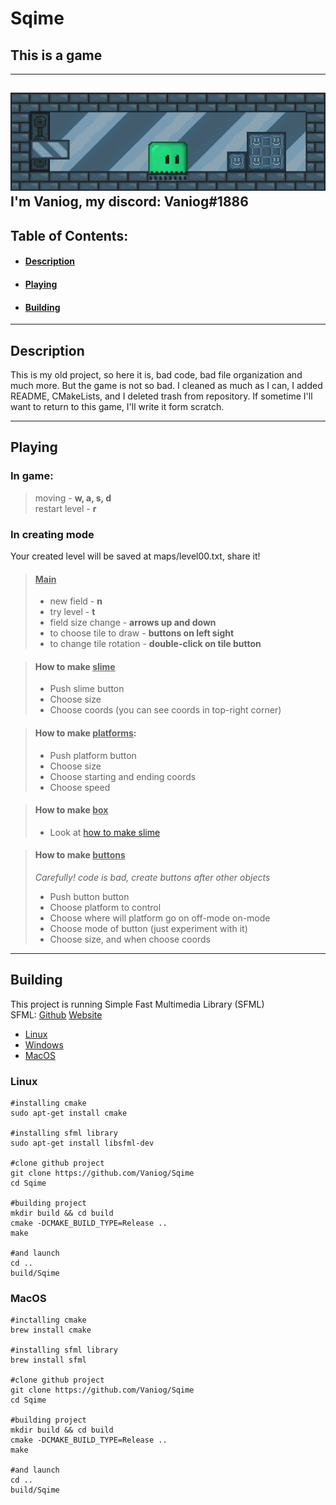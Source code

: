 # Sqime

## This is a game ##
---
![pic](images/ForREADME/img.png)
I'm Vaniog, my discord: <b>Vaniog#1886</b>
---
## Table of Contents:
- #### [Description](#description)
- #### [Playing](#playing)
- #### [Building](#building)
---
## Description
This is my old project, so here it is,
bad code, bad file organization and much more.
But the game is not so bad.
I cleaned as much as I can, I added README, CMakeLists,
and I deleted trash from repository.
If sometime I'll want to return to this game, I'll write
it form scratch.

---
## Playing
### In game:
> moving - <b>w, a, s, d</b> \
> restart level - <b>r</b>

### In creating mode
Your created level will be saved at maps/level00.txt, share it!
> #### <u>Main</u>
>- new field - <b>n</b> 
>- try level - <b>t</b> 
>- field size change - <b>arrows up and down</b> 
>- to choose tile to draw - <b>buttons on left sight</b> 
>- to change tile rotation - <b>double-click on tile button</b>

> #### How to make <u>slime</u>
>- Push slime button 
>- Choose size 
>- Choose coords (you can see coords in top-right corner)

> #### How to make <u>platforms</u>:
>- Push platform button 
>- Choose size 
>- Choose starting and ending coords 
>- Choose speed

> #### How to make <u>box</u>
>- Look at [how to make slime](#how-to-make-slime)

> #### How to make <u>buttons</u>
> <i>Carefully! code is bad, create buttons after other objects</i> 
>- Push button button 
>- Choose platform to control 
>- Choose where will platform go on off-mode on-mode 
>- Choose mode of button (just experiment with it) 
>- Choose size, and when choose coords
 ---
## Building
This project is running Simple Fast Multimedia Library
(SFML) \
SFML: [Github](https://github.com/SFML/SFML) [Website](https://www.sfml-dev.org/)

- [Linux](#Linux)
- [Windows](#playing)
- [MacOS](#macos)

### Linux
    #installing cmake
    sudo apt-get install cmake

    #installing sfml library
    sudo apt-get install libsfml-dev

    #clone github project
    git clone https://github.com/Vaniog/Sqime
    cd Sqime

    #building project
    mkdir build && cd build
    cmake -DCMAKE_BUILD_TYPE=Release ..
    make
    
    #and launch
    cd ..
    build/Sqime

### MacOS
    #inctalling cmake
    brew install cmake

    #installing sfml library
    brew install sfml

    #clone github project
    git clone https://github.com/Vaniog/Sqime
    cd Sqime

    #building project
    mkdir build && cd build
    cmake -DCMAKE_BUILD_TYPE=Release ..
    make
    
    #and launch
    cd ..
    build/Sqime